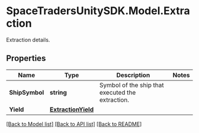 # SpaceTradersUnitySDK.Model.Extraction
Extraction details.

## Properties

Name | Type | Description | Notes
------------ | ------------- | ------------- | -------------
**ShipSymbol** | **string** | Symbol of the ship that executed the extraction. | 
**Yield** | [**ExtractionYield**](ExtractionYield.md) |  | 

[[Back to Model list]](../README.md#documentation-for-models) [[Back to API list]](../README.md#documentation-for-api-endpoints) [[Back to README]](../README.md)

